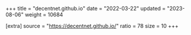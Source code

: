 +++
title = "decentnet.github.io"
date = "2022-03-22"
updated = "2023-08-06"
weight = 10684

[extra]
source = "https://decentnet.github.io/"
ratio = 78
size = 10
+++
